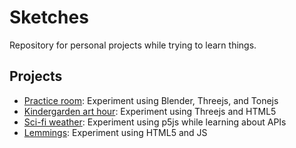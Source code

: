 # Sketches

Repository for personal projects while trying to learn things.

## Projects

- [Practice room](https://elavins.github.io/sketches/practice_room/): Experiment using Blender, Threejs, and Tonejs
- [Kindergarden art hour](https://elavins.github.io/sketches/kinder_art/): Experiment using Threejs and HTML5
- [Sci-fi weather](https://elavins.github.io/sketches/practice_room/): Experiment using p5js while learning about APIs
- [Lemmings](https://elavins.github.io/sketches/lemmings/): Experiment using HTML5 and JS
